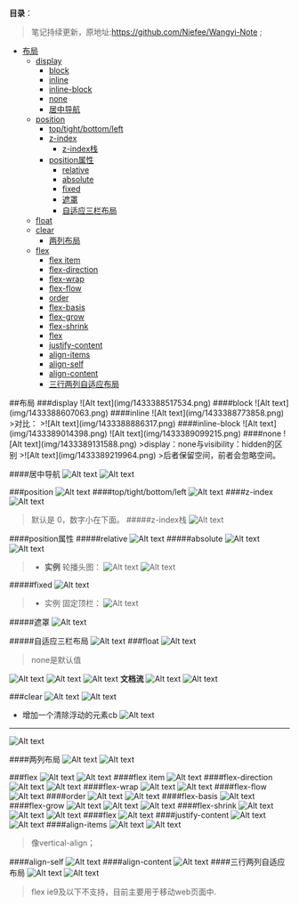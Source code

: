 **目录**：

>笔记持续更新，原地址:https://github.com/Niefee/Wangyi-Note ;


<ul>
<li><a href="#布局">布局</a><ul>
<li><a href="#display">display</a><ul>
<li><a href="#block">block</a></li>
<li><a href="#inline">inline</a></li>
<li><a href="#inline-block">inline-block</a></li>
<li><a href="#none">none</a></li>
<li><a href="#居中导航">居中导航</a></li>
</ul>
</li>
<li><a href="#position">position</a><ul>
<li><a href="#toptightbottomleft">top/tight/bottom/left</a></li>
<li><a href="#z-index">z-index</a><ul>
<li><a href="#z-index栈">z-index栈</a></li>
</ul>
</li>
<li><a href="#position属性">position属性</a><ul>
<li><a href="#relative">relative</a></li>
<li><a href="#absolute">absolute</a></li>
<li><a href="#fixed">fixed</a></li>
<li><a href="#遮罩">遮罩</a></li>
<li><a href="#自适应三栏布局">自适应三栏布局</a></li>
</ul>
</li>
</ul>
</li>
<li><a href="#float">float</a></li>
<li><a href="#clear">clear</a><ul>
<li><a href="#两列布局">两列布局</a></li>
</ul>
</li>
<li><a href="#flex">flex</a><ul>
<li><a href="#flex-item">flex item</a></li>
<li><a href="#flex-direction">flex-direction</a></li>
<li><a href="#flex-wrap">flex-wrap</a></li>
<li><a href="#flex-flow">flex-flow</a></li>
<li><a href="#order">order</a></li>
<li><a href="#flex-basis">flex-basis</a></li>
<li><a href="#flex-grow">flex-grow</a></li>
<li><a href="#flex-shrink">flex-shrink</a></li>
<li><a href="#flex-1">flex</a></li>
<li><a href="#justify-content">justify-content</a></li>
<li><a href="#align-items">align-items</a></li>
<li><a href="#align-self">align-self</a></li>
<li><a href="#align-content">align-content</a></li>
<li><a href="#三行两列自适应布局">三行两列自适应布局</a></li>
</ul>
</li>
</ul>
</li>
</ul>
##布局
###display
![Alt text](img/1433388517534.png)
####block
![Alt text](img/1433388607063.png)
####inline
![Alt text](img/1433388773858.png)
>对比：
>![Alt text](img/1433388886317.png)
####inline-block
![Alt text](img/1433389014398.png)
![Alt text](img/1433389099215.png)
####none
![Alt text](img/1433389131588.png)
>display：none与visibility：hidden的区别
>![Alt text](img/1433389219964.png)
>后者保留空间，前者会忽略空间。

####居中导航
![Alt text](img/1433389437962.png)
![Alt text](img/1433389488246.png)

###position
![Alt text](img/1433389780523.png)
####top/tight/bottom/left
![Alt text](img/1433389839008.png)
####z-index
![Alt text](img/1433391369006.png)
>默认是 0，数字小在下面。
#####z-index栈
![Alt text](img/1433391482940.png)

####position属性
#####relative
![Alt text](img/1433392180555.png)
#####absolute
![Alt text](img/1433392304028.png)
![Alt text](img/1433392475052.png)
> - **实例**
轮播头图：
![Alt text](img/1433392581464.png)
![Alt text](img/1433392677806.png)

#####fixed
![Alt text](img/1433392915644.png)

> - 实例
> 固定顶栏：
> ![Alt text](img/1433393131223.png)

#####遮罩
![Alt text](img/1433393309193.png)

#####自适应三栏布局
![Alt text](img/1433393480642.png)
###float
![Alt text](img/1433399848082.png)
>none是默认值

![Alt text](img/1433399944166.png)
![Alt text](img/1433400093650.png)
![Alt text](img/1433400221335.png)
**文档流**
![Alt text](img/1433400344803.png)
![Alt text](img/1433400411339.png)

###clear
![Alt text](img/1433407839834.png)
![Alt text](img/1433408155167.png)
 - 增加一个清除浮动的元素cb
![Alt text](img/1433408201873.png)

---

![Alt text](img/1433408122453.png)

####两列布局
![Alt text](img/1433408305678.png)
![Alt text](img/1433408357301.png)

###flex
![Alt text](img/1433408816198.png)
![Alt text](img/1433408839960.png)
####flex item
![Alt text](img/1433408916327.png)
####flex-direction
![Alt text](img/1433408994503.png)
![Alt text](img/1433409060931.png)
####flex-wrap
![Alt text](img/1433409116377.png)
![Alt text](img/1433409182526.png)
####flex-flow
![Alt text](img/1433409226430.png)
####order
![Alt text](img/1433409270451.png)
![Alt text](img/1433409362826.png)
####flex-basis
![Alt text](img/1433409455858.png)
####flex-grow
![Alt text](img/1433409497354.png)
![Alt text](img/1433409507108.png)
![Alt text](img/1433415176085.png)
####flex-shrink
![Alt text](img/1433415361949.png)
![Alt text](img/1433415421487.png)
![Alt text](img/1433415523695.png)
####flex
![Alt text](img/1433415562231.png)
####justify-content
![Alt text](img/1433415753822.png)
![Alt text](img/1433415814003.png)
####align-items
![Alt text](img/1433415906666.png)
![Alt text](img/1433416008109.png)
> 像vertical-align；

####align-self
![Alt text](img/1433416082359.png)
####align-content
![Alt text](img/1433416209801.png)
####三行两列自适应布局
![Alt text](img/1433416878476.png)
![Alt text](img/1433416967579.png)
>flex ie9及以下不支持，目前主要用于移动web页面中.














